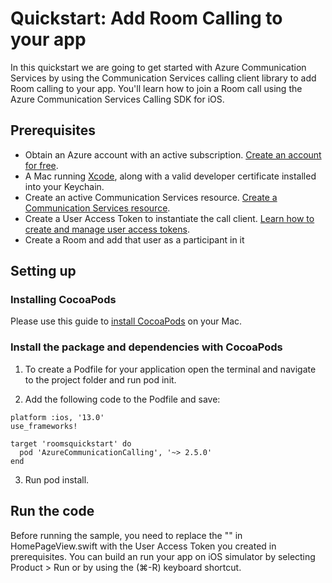 # Quickstart: Add Room Calling to your app
In this quickstart we are going to get started with Azure Communication Services by using the Communication Services calling client library to add Room calling to your app. You'll learn how to join a Room call using the Azure Communication Services Calling SDK for iOS.

## Prerequisites
- Obtain an Azure account with an active subscription. [Create an account for free](https://azure.microsoft.com/en-us/free/?WT.mc_id=A261C142F).
- A Mac running [Xcode](https://developer.apple.com/xcode/), along with a valid developer certificate installed into your Keychain.
- Create an active Communication Services resource. [Create a Communication Services resource](https://docs.microsoft.com/en-gb/azure/communication-services/quickstarts/create-communication-resource?tabs=windows&pivots=platform-azp).
- Create a User Access Token to instantiate the call client. [Learn how to create and manage user access tokens](https://docs.microsoft.com/en-gb/azure/communication-services/quickstarts/access-tokens?pivots=programming-language-csharp).
- Create a Room and add that user as a participant in it

## Setting up
### Installing CocoaPods
Please use this guide to [install CocoaPods](https://guides.cocoapods.org/using/getting-started.html) on your Mac. 

### Install the package and dependencies with CocoaPods
1. To create a Podfile for your application open the terminal and navigate to the project folder and run pod init.

2. Add the following code to the Podfile and save:
```
platform :ios, '13.0'
use_frameworks!

target 'roomsquickstart' do
  pod 'AzureCommunicationCalling', '~> 2.5.0'
end
```
3. Run pod install.

## Run the code
Before running the sample, you need to replace the "<USER ACCESS TOKEN>" in HomePageView.swift with the User Access Token you created in prerequisites.
You can build an run your app on iOS simulator by selecting Product > Run or by using the (⌘-R) keyboard shortcut. 
